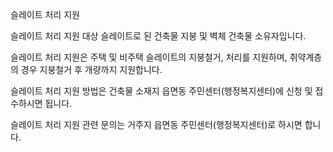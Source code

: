 슬레이트 처리 지원


슬레이트 처리 지원 대상 슬레이트로 된 건축물 지붕 및 벽체 건축물 소유자입니다.


슬레이트 처리 지원은 주택 및 비주택 슬레이트의 지붕철거, 처리를 지원하며, 취약계층의 경우 지붕철거 후 개량까지 지원합니다.


슬레이트 처리 지원 방법은 건축물 소재지 읍면동 주민센터(행정복지센터)에 신청 및 접수하시면 됩니다.


슬레이트 처리 지원 관련 문의는 거주지 읍면동 주민센터(행정복지센터)로 하시면 합니다.